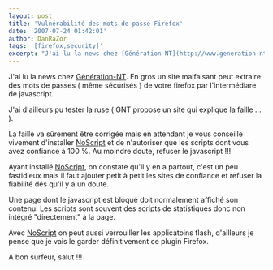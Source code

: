 ```yaml
---
layout: post
title: 'Vulnérabilité des mots de passe Firefox'
date: '2007-07-24 01:42:01'
author: DanRaZor
tags: '[firefox,security]'
excerpt: "J'ai lu la news chez [Génération-NT](http://www.generation-nt.com/firefox-vulnerabilite-mot-passe-actualite-43428.html).     \nEn gros un site malfaisant peut extraire des mots de passes ( même sécurisés ) de votre firefox par l'intermédiare de javascript.  \n  \nJ'ai d'ailleurs pu tester la ruse ( GNT propose un site qui explique la faille ...      …"
---
```


J'ai lu la news chez [Génération-NT](http://www.generation-nt.com/firefox-vulnerabilite-mot-passe-actualite-43428.html).
En gros un site malfaisant peut extraire des mots de passes ( même sécurisés ) de votre firefox par l'intermédiare de javascript.

J'ai d'ailleurs pu tester la ruse ( GNT propose un site qui explique la faille ... ).

La faille va sûrement être corrigée mais en attendant je vous conseille vivement d'installer [NoScript](https://addons.mozilla.org/fr/firefox/addon/722)    et de n'autoriser que les scripts dont vous avez confiance à 100 %. Au moindre doute, refuser le javascript !!!

Ayant installé [NoScript](https://addons.mozilla.org/fr/firefox/addon/722), on constate qu'il y en a partout, c'est un peu fastidieux mais il faut ajouter petit à petit les sites de confiance et refuser la fiabilité dés qu'il y a un doute.

Une page dont le javascript est bloqué doit normalement affiché son contenu. Les scripts sont souvent des scripts de statistiques donc non intégré "directement" à la page.

Avec [NoScript](https://addons.mozilla.org/fr/firefox/addon/722)  on peut aussi verrouiller les applicatoins flash, d'ailleurs je pense que je vais le garder définitivement ce plugin Firefox.

A bon surfeur, salut !!!
